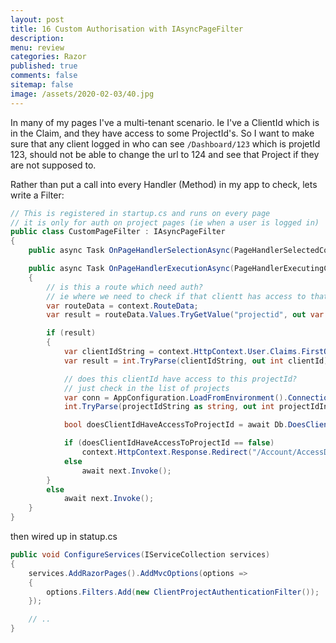 ```yaml
---
layout: post
title: 16 Custom Authorisation with IAsyncPageFilter  
description: 
menu: review
categories: Razor 
published: true 
comments: false     
sitemap: false
image: /assets/2020-02-03/40.jpg
---
```



In many of my pages I've a multi-tenant scenario. Ie I've a ClientId which is in the Claim, and they have access to some ProjectId's. So I want to make sure that any client logged in who can see `/Dashboard/123` which is projetId 123, should not be able to change the url to 124 and see that Project if they are not supposed to.

Rather than put a call into every Handler (Method) in my app to check, lets write a Filter:

```cs
// This is registered in startup.cs and runs on every page
// it is only for auth on project pages (ie when a user is logged in)
public class CustomPageFilter : IAsyncPageFilter
{
    public async Task OnPageHandlerSelectionAsync(PageHandlerSelectedContext context) => await Task.CompletedTask;

    public async Task OnPageHandlerExecutionAsync(PageHandlerExecutingContext context, PageHandlerExecutionDelegate next)
    {
        // is this a route which need auth?
        // ie where we need to check if that clientt has access to that project?
        var routeData = context.RouteData;
        var result = routeData.Values.TryGetValue("projectid", out var projectIdString);

        if (result)
        {
            var clientIdString = context.HttpContext.User.Claims.FirstOrDefault(x => x.Type == "ClientId")?.Value;
            var result = int.TryParse(clientIdString, out int clientId);

            // does this clientId have access to this projectId?
            // just check in the list of projects
            var conn = AppConfiguration.LoadFromEnvironment().ConnectionString;
            int.TryParse(projectIdString as string, out int projectIdInt);

            bool doesClientIdHaveAccessToProjectId = await Db.DoesClientIdHaveAccessToProject(conn, clientId, projectIdInt);

            if (doesClientIdHaveAccessToProjectId == false)
                context.HttpContext.Response.Redirect("/Account/AccessDenied");
            else
                await next.Invoke();
        }
        else
            await next.Invoke();
    }
}

```

then wired up in statup.cs

```cs
public void ConfigureServices(IServiceCollection services)
{
    services.AddRazorPages().AddMvcOptions(options =>
    {
        options.Filters.Add(new ClientProjectAuthenticationFilter());
    });

    // ..
}
```

